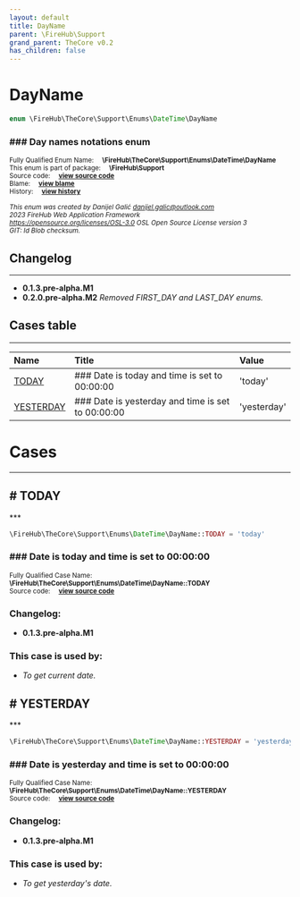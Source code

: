 ```yaml
---
layout: default
title: DayName
parent: \FireHub\Support
grand_parent: TheCore v0.2
has_children: false
---
```


<link rel="stylesheet" type="text/css" href="/css/style.css" />

# DayName

```php
enum \FireHub\TheCore\Support\Enums\DateTime\DayName
```

### ### Day names notations enum

<sub>Fully Qualified Enum Name:  **\FireHub\TheCore\Support\Enums\DateTime\DayName**</sub><br>
<sub>This enum is part of package:  **\FireHub\Support**</sub><br>
<sub>Source code:  **[view source code](https://github.com/The-FireHub-Project/TheCore/blob/v1.0/src/support/enums/datetime/firehub.DayName.php#L25)**</sub><br>
<sub>Blame:  **[view blame](https://github.com/The-FireHub-Project/TheCore/blame/v1.0/src/support/enums/datetime/firehub.DayName.php)**</sub><br>
<sub>History:  **[view history](https://github.com/The-FireHub-Project/TheCore/commits/v1.0/src/support/enums/datetime/firehub.DayName.php)**</sub><br>

<sub>_This enum was created by Danijel Galić <danijel.galic@outlook.com>_</sub><br>
<sub>_2023 FireHub Web Application Framework_</sub><br>
<sub>_<https://opensource.org/licenses/OSL-3.0> OSL Open Source License version 3_</sub><br>
<sub>_GIT: $Id$ Blob checksum._</sub><br>

## Changelog
***

* **0.1.3.pre-alpha.M1** 
* **0.2.0.pre-alpha.M2** _Removed FIRST_DAY and LAST_DAY enums._


## Cases table
***

| Name  | Title | Value |
| :---  | :---  | :---  |
|<a href="#today">TODAY</a>|### Date is today and time is set to 00:00:00|&#039;today&#039;|
|<a href="#yesterday">YESTERDAY</a>|### Date is yesterday and time is set to 00:00:00|&#039;yesterday&#039;|


# Cases
***


<h2><a name="today"># TODAY</a></h2>
***

```php
\FireHub\TheCore\Support\Enums\DateTime\DayName::TODAY = 'today'
```

### ### Date is today and time is set to 00:00:00

<sub>Fully Qualified Case Name:  **\FireHub\TheCore\Support\Enums\DateTime\DayName::TODAY**</sub><br>
<sub>Source code:  **[view source code](https://github.com/The-FireHub-Project/TheCore/blob/v1.0/src/support/enums/datetime/firehub.DayName.php#L31)**</sub><br>

### Changelog:

* **0.1.3.pre-alpha.M1** 

### This case is used by:

* *To get current date.*


<h2><a name="yesterday"># YESTERDAY</a></h2>
***

```php
\FireHub\TheCore\Support\Enums\DateTime\DayName::YESTERDAY = 'yesterday'
```

### ### Date is yesterday and time is set to 00:00:00

<sub>Fully Qualified Case Name:  **\FireHub\TheCore\Support\Enums\DateTime\DayName::YESTERDAY**</sub><br>
<sub>Source code:  **[view source code](https://github.com/The-FireHub-Project/TheCore/blob/v1.0/src/support/enums/datetime/firehub.DayName.php#L37)**</sub><br>

### Changelog:

* **0.1.3.pre-alpha.M1** 

### This case is used by:

* *To get yesterday's date.*



